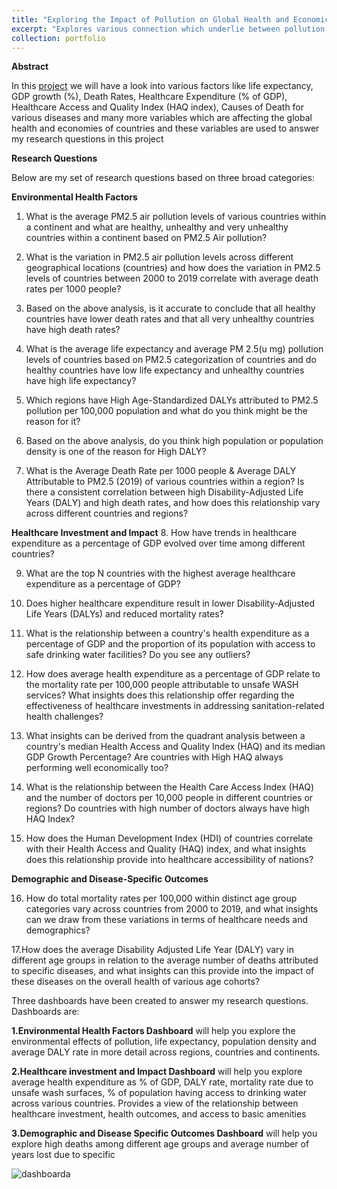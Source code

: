 ```yaml
---
title: "Exploring the Impact of Pollution on Global Health and Economics using Tableau"
excerpt: "Explores various connection which underlie between pollution, health and economic development on a global scale. We will also look into the global disparities which exist across the borders with keen focus on air and water pollution."
collection: portfolio
---
```


**Abstract**

In this [project](https://github.com/sriramsripada20s/Global_Health_Dashboard) we will have a look into various factors like life expectancy, GDP growth (%), Death Rates, Healthcare Expenditure (% of GDP), Healthcare Access and Quality Index (HAQ index), Causes of Death for various diseases and many more variables which are affecting the global health and economies of countries and these variables are used to answer my research questions in this project


**Research Questions**

Below are my set of research questions based on three broad categories:

**Environmental Health Factors**

1. What is the average PM2.5 air pollution levels of various countries within a continent and what are healthy, unhealthy and very unhealthy countries within a continent based on PM2.5 Air pollution?

2. What is the variation in PM2.5 air pollution levels across different geographical locations (countries) and how does the variation in PM2.5 levels of countries between 2000 to 2019 correlate with average death rates per 1000 people?

3. Based on the above analysis, is it accurate to conclude that all healthy countries have lower death rates and that all very unhealthy countries have high death rates?

4. What is the average life expectancy and average PM 2.5(u mg) pollution levels of countries based on PM2.5 categorization of countries and do healthy countries have low life expectancy and unhealthy countries have high life expectancy?

5. Which regions have High Age-Standardized DALYs attributed to PM2.5 pollution per 100,000 population and what do you think might be the reason for it?

6. Based on the above analysis, do you think high population or population density is one of the reason for High DALY?

7. What is the Average Death Rate per 1000 people & Average DALY Attributable to PM2.5 (2019) of various countries within a region? Is there a consistent correlation between high Disability-Adjusted Life Years (DALY) and high death rates, and how does this relationship vary across different countries and regions?

**Healthcare Investment and Impact**
8. How have trends in healthcare expenditure as a percentage of GDP evolved over time among different countries?

9. What are the top N countries with the highest average healthcare expenditure as a percentage of GDP?

10. Does higher healthcare expenditure result in lower Disability-Adjusted Life Years (DALYs) and reduced mortality rates?

11. What is the relationship between a country's health expenditure as a percentage of GDP and the proportion of its population with access to safe drinking water facilities? Do you see any outliers?

12. How does average health expenditure as a percentage of GDP relate to the mortality rate per 100,000 people attributable to unsafe WASH services? What insights does this relationship offer regarding the effectiveness of healthcare investments in addressing sanitation-related health challenges?

13. What insights can be derived from the quadrant analysis between a country's median Health Access and Quality Index (HAQ) and its median GDP Growth Percentage? Are countries with High HAQ always performing well economically too?

14. What is the relationship between the Health Care Access Index (HAQ) and the number of doctors per 10,000 people in different countries or regions? Do countries with high number of doctors always have high HAQ Index?

15. How does the Human Development Index (HDI) of countries correlate with their Health Access and Quality (HAQ) index, and what insights does this relationship provide into healthcare accessibility of nations?

**Demographic and Disease-Specific Outcomes**

16. How do total mortality rates per 100,000 within distinct age group categories vary across countries from 2000 to 2019, and what insights can we draw from these variations in terms of healthcare needs and demographics?

17.How does the average Disability Adjusted Life Year (DALY) vary in different age groups in relation to the average number of deaths attributed to specific diseases, and what insights can this provide into the impact of these diseases on the overall health of various age cohorts?

Three dashboards have been created to answer my research questions. Dashboards are:

**1.Environmental Health Factors Dashboard** will help you explore the environmental effects of pollution, life expectancy, population density and average DALY rate in more detail across regions, countries and continents.

**2.Healthcare investment and Impact Dashboard** will help you explore average health expenditure as % of GDP, DALY rate, mortality rate due to unsafe wash surfaces, % of population having access to drinking water across various countries. Provides a view of the relationship between healthcare investment, health outcomes, and access to basic amenities

**3.Demographic and Disease Specific Outcomes Dashboard** will help you explore high deaths among different age groups and average number of years lost due to specific

![dashboarda](https://github.com/sriramsripada20s/portfolio.github.io/assets/49833524/e25f7703-36a9-41d1-acf9-3109b03fd7e3)

